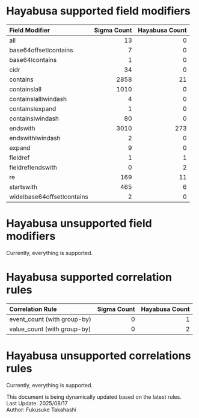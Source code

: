 # Hayabusa supported field modifiers
| Field Modifier             |   Sigma Count |   Hayabusa Count |
|:---------------------------|--------------:|-----------------:|
| all                        |            13 |                0 |
| base64offsetǀcontains      |             7 |                0 |
| base64ǀcontains            |             1 |                0 |
| cidr                       |            34 |                0 |
| contains                   |          2858 |               21 |
| containsǀall               |          1010 |                0 |
| containsǀallǀwindash       |             4 |                0 |
| containsǀexpand            |             1 |                0 |
| containsǀwindash           |            80 |                0 |
| endswith                   |          3010 |              273 |
| endswithǀwindash           |             2 |                0 |
| expand                     |             9 |                0 |
| fieldref                   |             1 |                1 |
| fieldrefǀendswith          |             0 |                2 |
| re                         |           169 |               11 |
| startswith                 |           465 |                6 |
| wideǀbase64offsetǀcontains |             2 |                0 |

# Hayabusa unsupported field modifiers
Currently, everything is supported.


# Hayabusa supported correlation rules
| Correlation Rule            |   Sigma Count |   Hayabusa Count |
|:----------------------------|--------------:|-----------------:|
| event_count (with group-by) |             0 |                1 |
| value_count (with group-by) |             0 |                2 |

# Hayabusa unsupported correlations rules
Currently, everything is supported.


This document is being dynamically updated based on the latest rules.  
Last Update: 2025/08/17  
Author: Fukusuke Takahashi